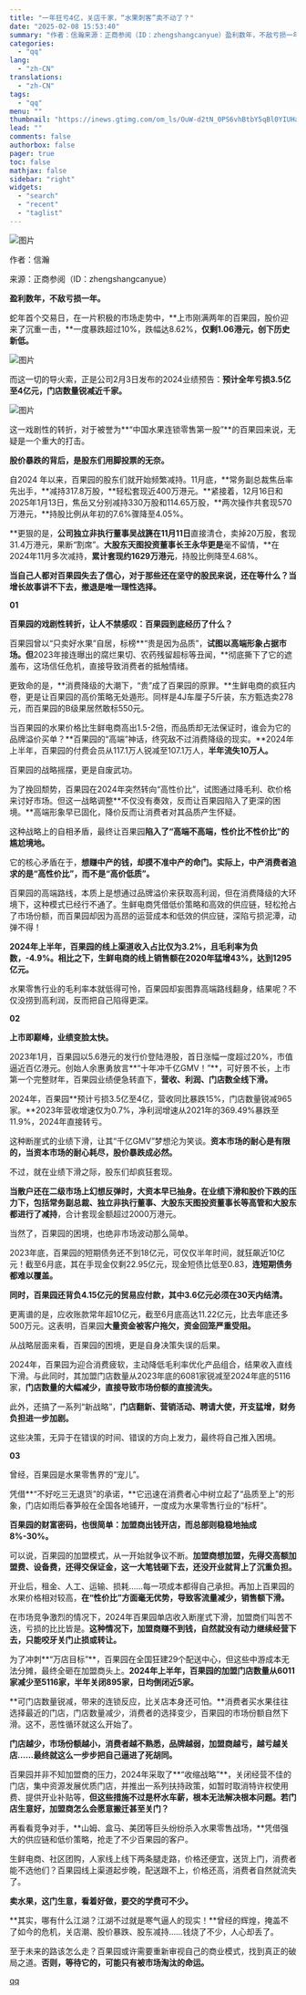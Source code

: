 ```yaml
---
title: "一年狂亏4亿，关店千家，“水果刺客”卖不动了？"
date: "2025-02-08 15:53:40"
summary: "作者：信瀚来源：正商参阅（ID：zhengshangcanyue）盈利数年，不敌亏损一年。蛇年首个交..."
categories:
  - "qq"
lang:
  - "zh-CN"
translations:
  - "zh-CN"
tags:
  - "qq"
menu: ""
thumbnail: "https://inews.gtimg.com/om_ls/OuW-d2tN_0PS6vhBtbY5qBl0YIUHaNNKNGF4jQkwa1vMQAA_640360/0"
lead: ""
comments: false
authorbox: false
pager: true
toc: false
mathjax: false
sidebar: "right"
widgets:
  - "search"
  - "recent"
  - "taglist"
---
```


![图片](https://inews.gtimg.com/om_bt/O5P981Q1fxqqvE8BGgagab64TZ4aNd4hOAj_5bk3Ey-9AAA/641)

作者：信瀚

来源：正商参阅（ID：zhengshangcanyue）

**盈利数年，不敌亏损一年。**

蛇年首个交易日，在一片积极的市场走势中，**上市刚满两年的百果园，股价迎来了沉重一击，**一度暴跌超过10%，跌幅达8.62%，**仅剩1.06港元，创下历史新低。**

![图片](https://inews.gtimg.com/om_bt/Op1QKIDSi18k-9f86Ju7IPs78yehoPBCN9zi-cd11gS3IAA/641)

而这一切的导火索，正是公司2月3日发布的2024业绩预告：**预计全年亏损3.5亿至4亿元，门店数量锐减近千家。**

![图片](https://inews.gtimg.com/om_bt/OoSoTjMi3fJE3-dmEHwS-Dg9gWeZ6G4PCYsnTXi1tYooMAA/641)

这一戏剧性的转折，对于被誉为**“中国水果连锁零售第一股”**的百果园来说，无疑是一个重大的打击。

**股价暴跌的背后，是股东们用脚投票的无奈。**

自2024 年以来，百果园的股东们就开始频繁减持。11月底，**常务副总裁焦岳率先出手，**减持317.8万股，**轻松套现近400万港元。**紧接着，12月16日和2025年1月13日，焦岳又分别减持330万股和114.65万股，**两次操作共套现570万港元，**持股比例从年初的7.6%骤降至4.05%。

**更狠的是，**公司独立非执行董事吴战篪在11月11日**直接清仓，卖掉20万股，套现31.4万港元，果断“割席”。**大股东天图投资董事长王永华更是**毫不留情，**在2024年11月多次减持，**累计套现约1629万港元**，持股比例降至4.68%。

**当自己人都对百果园失去了信心，对于那些还在坚守的股民来说，还在等什么？当增长故事讲不下去，撤退是唯一理性选择。**

**01**

**百果园的戏剧性转折，让人不禁感叹：百果园到底经历了什么？**

百果园曾以“只卖好水果”自居，标榜**“贵是因为品质”，**试图以高端形象占据市场。但**2023年接连曝出的腐烂果切、农药残留超标等丑闻，**彻底撕下了它的遮羞布，这场信任危机，直接导致消费者的抵触情绪。

更致命的是，**消费降级的大潮下，“贵”成了百果园的原罪。**生鲜电商的疯狂内卷，更是让百果园的高价策略无处遁形。同样是4J车厘子5斤装，东方甄选卖278元，而百果园的B级果居然敢标550元。

当百果园的水果价格比生鲜电商高出1.5-2倍，而品质却无法保证时，谁会为它的品牌溢价买单？**百果园的“高端”神话，终究敌不过消费降级的现实。**2024年上半年，百果园的付费会员从117.1万人锐减至107.1万人，**半年流失10万人。**

百果园的战略摇摆，更是自废武功。

为了挽回颓势，百果园在2024年突然转向“高性价比”，试图通过降毛利、砍价格来讨好市场。但这一战略调整**不仅没有奏效，反而让百果园陷入了更深的困境。**高端形象早已固化，降价反而让消费者对其品质产生怀疑。

这种战略上的自相矛盾，最终让百果园**陷入了“高端不高端，性价比不性价比”的尴尬境地。**

它的核心矛盾在于，**想赚中产的钱，却摸不准中产的命门。实际上，中产消费者追求的是“高性价比”，而不是“高价低质”。**

百果园的高端路线，本质上是想通过品牌溢价来获取高利润，但在消费降级的大环境下，这种模式已经行不通了。生鲜电商凭借低价策略和高效的供应链，轻松抢占了市场份额，而百果园却因为高昂的运营成本和低效的供应链，深陷亏损泥潭，动弹不得！

**2024年上半年，百果园的线上渠道收入占比仅为3.2%，且毛利率为负数，-4.9%。相比之下，生鲜电商的线上销售额在2020年猛增43%，达到1295亿元。**

水果零售行业的毛利率本就低得可怜，百果园却妄图靠高端路线翻身，结果呢？不仅没捞到高利润，反而把自己陷得更深。

**02**

**上市即巅峰，业绩变脸太快。**

2023年1月，百果园以5.6港元的发行价登陆港股，首日涨幅一度超过20%，市值逼近百亿港元。创始人余惠勇放言**“十年冲千亿GMV！”**，可好景不长，上市第一个完整财年，百果园业绩便急转直下，**营收、利润、门店数全线下滑。**

2024年，百果园**预计亏损3.5亿至4亿，营收同比暴跌15%，门店数量锐减965家。**2023年营收增速仅为0.7%，净利润增速从2021年的369.49%暴跌至11.9%，2024年直接转亏。

这种断崖式的业绩下滑，让其“千亿GMV”梦想沦为笑谈。**资本市场的耐心是有限的，当资本市场的耐心耗尽，股价暴跌成必然。**

不过，就在业绩下滑之际，股东们却疯狂套现。

**当散户还在二级市场上幻想反弹时，大资本早已抽身。**在业绩下滑和股价下跌的压力下，包括**常务副总裁、独立非执行董事、大股东天图投资董事长等高管和大股东都进行了减持**，合计套现金额超过2000万港元。

当然了，百果园的困境，也绝非市场波动那么简单。

2023年底，百果园的短期债务还不到18亿元，可仅仅半年时间，就狂飙近10亿元！截至6月底，其在手现金仅剩22.95亿元，现金短债比低至0.83，**连短期债务都难以覆盖。**

**同时，百果园还背负4.15亿元的贸易应付款，其中3.6亿元必须在30天内结清。**

更离谱的是，应收账款常年超10亿元，截至6月底高达11.22亿元，比去年底还多500万元。这表明，百果园**大量资金被客户拖欠，资金回笼严重受阻。**

从战略层面来看，百果园的困境，更是自身决策失误的后果。

2024年，百果园为迎合消费疲软，主动降低毛利率优化产品组合，结果收入直线下滑。与此同时，其加盟门店数量从2023年底的6081家锐减至2024年底的5116家，**门店数量的大幅减少，直接导致市场份额的直接流失。**

此外，还搞了一系列“新战略”，**门店翻新、营销活动、聘请大使，开支猛增，财务负担进一步加剧。**

这些决策，无异于在错误的时间、错误的方向上发力，最终将自己推入困境。

**03**

曾经，百果园是水果零售界的“宠儿”。

凭借**“不好吃三无退货”的承诺，**它迅速在消费者心中树立起了“品质至上”的形象，门店如雨后春笋般在全国各地铺开，一度成为水果零售行业的“标杆”。

**百果园的财富密码，也很简单：加盟商出钱开店，而总部则稳稳地抽成8%-30%。**

可以说，百果园的加盟模式，从一开始就争议不断。**加盟商想加盟，先得交高额加盟费、设备费，还得交保证金，这一大笔钱砸下去，还没开业就背上了沉重负担。**

开业后，租金、人工、运输、损耗……每一项成本都得自己承担。再加上百果园的水果价格相对较高，**在“性价比”方面毫无优势，导致客流量减少，销售额下滑。**

在市场竞争激烈的情况下，2024年百果园单店收入断崖式下滑，加盟商们叫苦不迭，亏损的比比皆是。**这种情况下，加盟商赚不到钱，自然就没有动力继续经营下去，只能咬牙关门止损或转让。**

为了冲刺**“万店目标”**，百果园在全国狂建29个配送中心，但这些中游成本无法分摊，最终全砸在加盟商头上。**2024年上半年，百果园的加盟门店数量从6011家减少至5116家，半年关闭895家，日均倒闭近5家。**

**可门店数量锐减，带来的连锁反应，比关店本身还可怕。**消费者买水果往往选择最近的门店，门店数量减少，消费者的选择变少，百果园的市场份额自然下滑。这不，恶性循环就这么开始了。

**门店越少，市场份额越小，消费者越不熟悉，品牌越弱，加盟商越亏，越亏越关店……最终就这么一步步把自己逼进了死胡同。**

百果园并非不知加盟商的压力，2024年采取了**“收缩战略”**，关闭经营不佳的门店，集中资源发展优质门店，并推出一系列扶持政策，如暂时取消特许权使用费、提供开业补贴等，**但这些措施不过是杯水车薪，根本无法解决根本问题。若门店生意好，加盟商怎么会愿意搬迁甚至关门？**

再看看竞争对手，**山姆、盒马、美团等巨头纷纷杀入水果零售战场，**凭借强大的供应链和低价策略，抢走了不少百果园的客户。

生鲜电商、社区团购，人家线上线下两条腿走路，价格还便宜，送货上门，消费者能不选他们？百果园线上渠道起步晚，配送跟不上，价格还高，消费者自然就流失了。

**卖水果，这门生意，看着好做，要交的学费可不少。**

**其实，哪有什么江湖？江湖不过就是寒气逼人的现实！**曾经的辉煌，掩盖不了如今的危机，关店潮、股价暴跌、股东减持……钱烧了不少，人心却丢了。

至于未来的路该怎么走？百果园或许需要重新审视自己的商业模式，找到真正的破局之道。**否则，等待它的，可能只有被市场淘汰的命运。**

[qq](https://new.qq.com/rain/a/20250208A05FN900)
